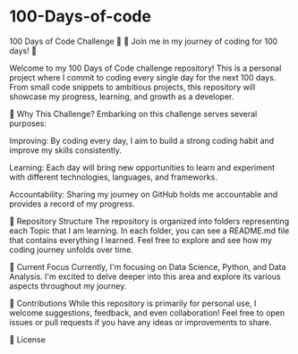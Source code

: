 # 100-Days-of-code
100 Days of Code Challenge 🚀
🚀 Join me in my journey of coding for 100 days! 🚀

Welcome to my 100 Days of Code challenge repository! This is a personal project where I commit to coding every single day for the next 100 days. From small code snippets to ambitious projects, this repository will showcase my progress, learning, and growth as a developer.

🌟 Why This Challenge?
Embarking on this challenge serves several purposes:

Improving: By coding every day, I aim to build a strong coding habit and improve my skills consistently.

Learning: Each day will bring new opportunities to learn and experiment with different technologies, languages, and frameworks.

Accountability: Sharing my journey on GitHub holds me accountable and provides a record of my progress.

📁 Repository Structure
The repository is organized into folders representing each Topic that I am learning. In each folder, you can see a README.md file that contains everything I learned. Feel free to explore and see how my coding journey unfolds over time.

🚧 Current Focus
Currently, I'm focusing on Data Science, Python, and Data Analysis. I'm excited to delve deeper into this area and explore its various aspects throughout my journey.

🤝 Contributions
While this repository is primarily for personal use, I welcome suggestions, feedback, and even collaboration! Feel free to open issues or pull requests if you have any ideas or improvements to share.

📜 License
